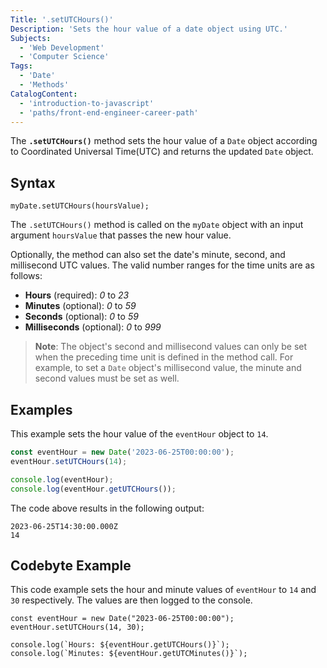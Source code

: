 ```yaml
---
Title: '.setUTCHours()'
Description: 'Sets the hour value of a date object using UTC.'
Subjects:
  - 'Web Development'
  - 'Computer Science'
Tags:
  - 'Date'
  - 'Methods'
CatalogContent:
  - 'introduction-to-javascript'
  - 'paths/front-end-engineer-career-path'
---
```


The **`.setUTCHours()`** method sets the hour value of a `Date` object according to Coordinated Universal Time(UTC) and returns the updated `Date` object.

## Syntax

```pseudo
myDate.setUTCHours(hoursValue);
```

The `.setUTCHours()` method is called on the `myDate` object with an input argument `hoursValue` that passes the new hour value.

Optionally, the method can also set the date's minute, second, and millisecond UTC values. The valid number ranges for the time units are as follows:

- **Hours** (required): _0_ to _23_
- **Minutes** (optional): _0_ to _59_
- **Seconds** (optional): _0_ to _59_
- **Milliseconds** (optional): _0_ to _999_

> **Note**: The object's second and millisecond values can only be set when the preceding time unit is defined in the method call. For example, to set a `Date` object's millisecond value, the minute and second values must be set as well.

## Examples

This example sets the hour value of the `eventHour` object to `14`.

```javascript
const eventHour = new Date('2023-06-25T00:00:00');
eventHour.setUTCHours(14);

console.log(eventHour);
console.log(eventHour.getUTCHours());
```

The code above results in the following output:

```shell
2023-06-25T14:30:00.000Z
14
```

## Codebyte Example

This code example sets the hour and minute values of `eventHour` to `14` and `30` respectively. The values are then logged to the console.

```codebyte/javascript
const eventHour = new Date("2023-06-25T00:00:00");
eventHour.setUTCHours(14, 30);

console.log(`Hours: ${eventHour.getUTCHours()}`);
console.log(`Minutes: ${eventHour.getUTCMinutes()}`);
```
